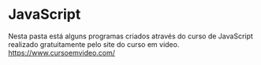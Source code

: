 # JavaScript
Nesta pasta está alguns programas criados através do curso de JavaScript realizado gratuitamente pelo site do curso em video. https://www.cursoemvideo.com/

